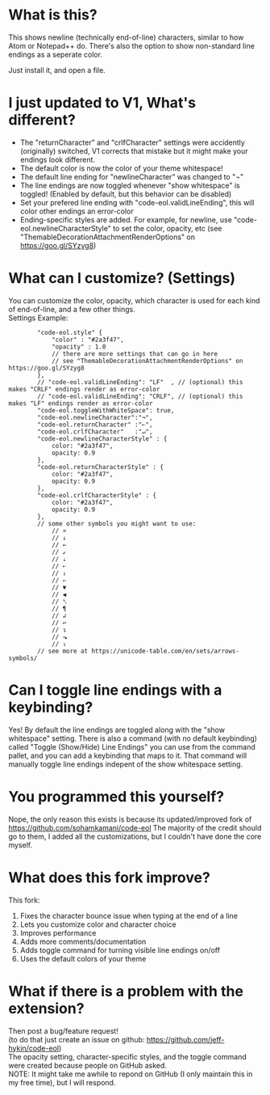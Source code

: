 # What is this?
This shows newline (technically end-of-line) characters, similar to how Atom or Notepad++ do. There's also the option to show non-standard line endings as a seperate color.

Just install it, and open a file.

# I just updated to V1, What's different?
- The "returnCharacter" and "crlfCharacter" settings were accidently (originally) switched, V1 corrects that mistake but it might make your endings look different.
- The default color is now the color of your theme whitespace!
- The default line ending for "newlineCharacter" was changed to "¬"
- The line endings are now toggled whenever "show whitespace" is toggled! (Enabled by default, but this behavior can be disabled)
- Set your prefered line ending with "code-eol.validLineEnding", this will color other endings an error-color
- Ending-specific styles are added. For example, for newline, use "code-eol.newlineCharacterStyle" to set the color, opacity, etc (see "ThemableDecorationAttachmentRenderOptions" on https://goo.gl/SYzyg8) 

# What can I customize? (Settings)
You can customize the color, opacity, which character is used for each kind of end-of-line, and a few other things.<br>
Settings Example:
```
        "code-eol.style" {
            "color" : "#2a3f47",
            "opacity" : 1.0
            // there are more settings that can go in here
            // see "ThemableDecorationAttachmentRenderOptions" on https://goo.gl/SYzyg8
        },
        // "code-eol.validLineEnding": "LF"  , // (optional) this makes "CRLF" endings render as error-color
        // "code-eol.validLineEnding": "CRLF", // (optional) this makes "LF" endings render as error-color
        "code-eol.toggleWithWhiteSpace": true,
        "code-eol.newlineCharacter":"¬",
        "code-eol.returnCharacter" :"⇠",
        "code-eol.crlfCharacter"   :"↵",
        "code-eol.newlineCharacterStyle" : {
            color: "#2a3f47",
            opacity: 0.9
        },
        "code-eol.returnCharacterStyle" : {
            color: "#2a3f47",
            opacity: 0.9
        },
        "code-eol.crlfCharacterStyle" : {
            color: "#2a3f47",
            opacity: 0.9
        },
        // some other symbols you might want to use:
            // ¤
            // ↓
            // ←
            // ↙
            // ⇣
            // ⇠
            // ⇓
            // ⇐
            // ▼
            // ◀
            // ␤
            // ¶
            // ↲
            // ↩
            // ↴
            // ⬎
            // ⇂
        // see more at https://unicode-table.com/en/sets/arrows-symbols/
```
<!-- <img width="376" src="https://github.com/jeff-hykin/code-eol/blob/master/Screen Shot 2018-05-07 at 11.41.35 PM.png"> -->

# Can I toggle line endings with a keybinding?
Yes! By default the line endings are toggled along with the "show whitespace" setting. There is also a command (with no default keybinding) called "Toggle (Show/Hide) Line Endings" you can use from the command pallet, and you can add a keybinding that maps to it. That command will manually toggle line endings indepent of the show whitespace setting.

# You programmed this yourself?
Nope, the only reason this exists is because its updated/improved fork of https://github.com/sohamkamani/code-eol
The majority of the credit should go to them, I added all the customizations, but I couldn't have done the core myself.

# What does this fork improve?
This fork:
1. Fixes the character bounce issue when typing at the end of a line
2. Lets you customize color and character choice
3. Improves performance
4. Adds more comments/documentation
5. Adds toggle command for turning visible line endings on/off
6. Uses the default colors of your theme

# What if there is a problem with the extension?
Then post a bug/feature request!<br>
(to do that just create an issue on github: https://github.com/jeff-hykin/code-eol)<br>
The opacity setting, character-specific styles, and the toggle command were created because people on GitHub asked.<br>
NOTE: It might take me awhile to repond on GitHub (I only maintain this in my free time), but I will respond.